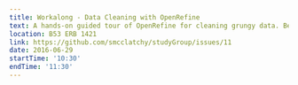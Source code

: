 ```yaml
---
title: Workalong - Data Cleaning with OpenRefine
text: A hands-on guided tour of OpenRefine for cleaning grungy data. Beginners welcome.
location: B53 ERB 1421
link: https://github.com/smcclatchy/studyGroup/issues/11
date: 2016-06-29
startTime: '10:30'
endTime: '11:30'
---
```

